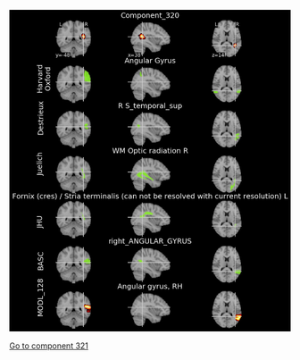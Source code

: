 


![320](preliminary/320.jpg "Component 320")

[Go to component 321](https://parietal-inria.github.io/MODL_atlas/1024/321 "Component 321")